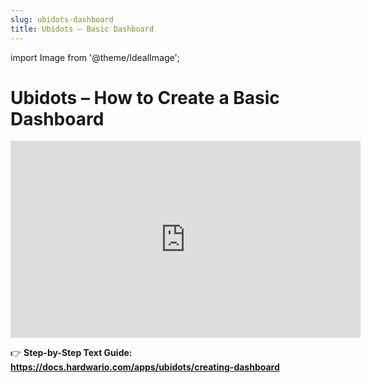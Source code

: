 ```yaml
---
slug: ubidots-dashboard
title: Ubidots – Basic Dashboard
---
```


import Image from '@theme/IdealImage';

# Ubidots – How to Create a Basic Dashboard

<iframe width="560" height="315"
  src="https://www.youtube.com/embed/4TwoPWqODIQ"
  title="Ubidots – How to Create a Basic Dashboard"
  frameborder="0"
  allow="accelerometer; autoplay; clipboard-write; encrypted-media; gyroscope; picture-in-picture; web-share"
  allowfullscreen>
</iframe>


👉 **Step-by-Step Text Guide: https://docs.hardwario.com/apps/ubidots/creating-dashboard**